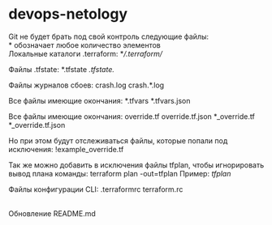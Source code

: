 # devops-netology
Git не будет брать под свой контроль следующие файлы:
<br>*  обозначает любое количество элементов
<br>Локальные каталоги .terraform:
**/.terraform/*

Файлы .tfstate:
*.tfstate
*.tfstate.*

Файлы журналов сбоев:
crash.log
crash.*.log

Все файлы имеющие окончания:
*.tfvars
*.tfvars.json

Все файлы имеющие окончания:
override.tf
override.tf.json
*_override.tf
*_override.tf.json

Но при этом будут отслеживаться файлы, которые попали под исключения:
!example_override.tf

Так же можно добавить в исключения файлы tfplan, чтобы игнорировать вывод плана команды: terraform plan -out=tfplan
 Пример: *tfplan*

Файлы конфигурации CLI:
.terraformrc
terraform.rc

<br> Обновление README.md
